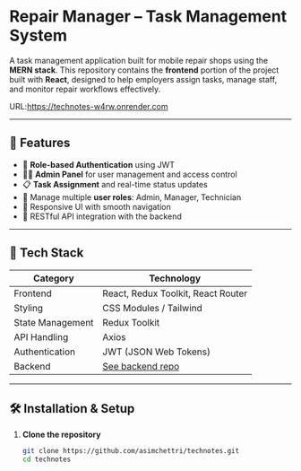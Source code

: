 # Repair Manager – Task Management System 

A task management application built for mobile repair shops using the **MERN stack**. This repository contains the **frontend** portion of the project built with **React**, designed to help employers assign tasks, manage staff, and monitor repair workflows effectively.

URL:https://technotes-w4rw.onrender.com

---

## 🌟 Features

- 🔐 **Role-based Authentication** using JWT
- 🧑‍🔧 **Admin Panel** for user management and access control
- 📋 **Task Assignment** and real-time status updates
- 👥 Manage multiple **user roles**: Admin, Manager, Technician
- 🧭 Responsive UI with smooth navigation
- 🔄 RESTful API integration with the backend

---

## 🚀 Tech Stack

| Category      | Technology     |
|---------------|----------------|
| Frontend      | React, Redux Toolkit, React Router |
| Styling       | CSS Modules / Tailwind  |
| State Management | Redux Toolkit |
| API Handling  | Axios |
| Authentication| JWT (JSON Web Tokens) |
| Backend       | [See backend repo](#https://github.com/asimchettri/technotes-backend)  |

---

## 🛠️ Installation & Setup

1. **Clone the repository**
   ```bash
   git clone https://github.com/asimchettri/technotes.git
   cd technotes
